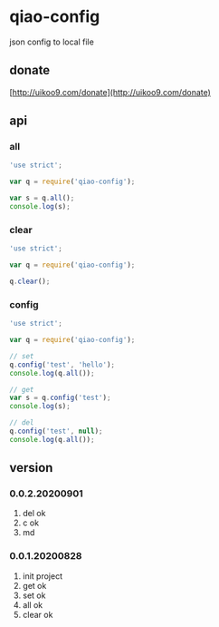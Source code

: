 # qiao-config
json config to local file

## donate
[http://uikoo9.com/donate](http://uikoo9.com/donate)

## api
### all
```javascript
'use strict';

var q = require('qiao-config');

var s = q.all();
console.log(s);
```

### clear
```javascript
'use strict';

var q = require('qiao-config');

q.clear();
```

### config
```javascript
'use strict';

var q = require('qiao-config');

// set
q.config('test', 'hello');
console.log(q.all());

// get
var s = q.config('test');
console.log(s);

// del
q.config('test', null);
console.log(q.all());
```

## version
### 0.0.2.20200901
1. del ok
2. c ok
3. md

### 0.0.1.20200828
1. init project
2. get ok
3. set ok
4. all ok
5. clear ok